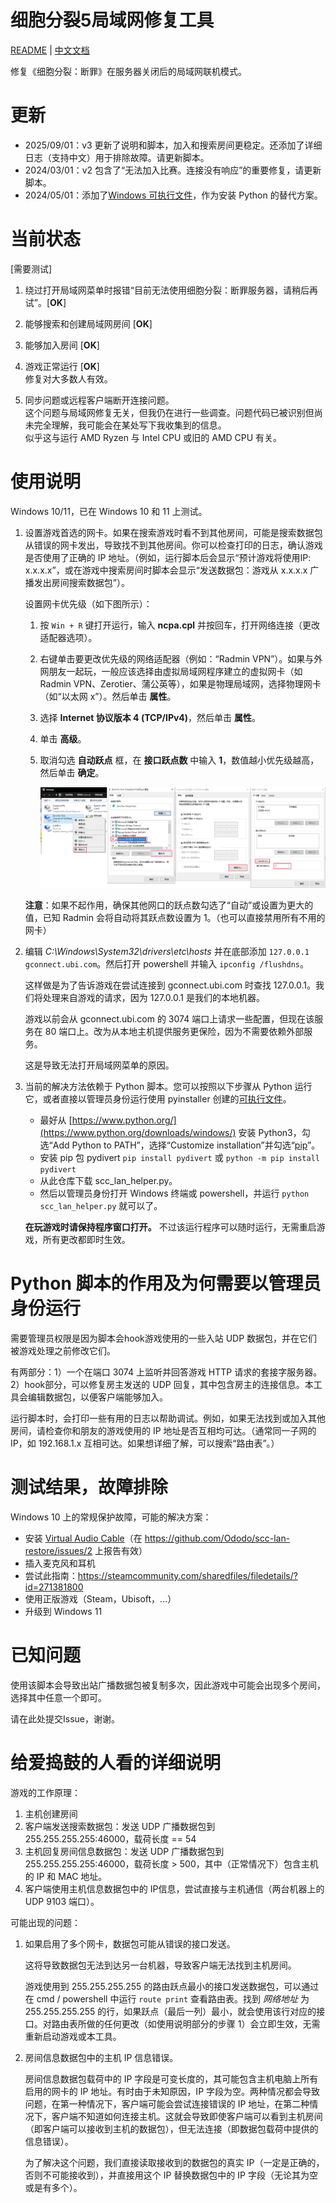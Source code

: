 # 细胞分裂5局域网修复工具

[README](README.md) | [中文文档](README_zh.md)

修复《细胞分裂：断罪》在服务器关闭后的局域网联机模式。

# 更新

- 2025/09/01：v3 更新了说明和脚本，加入和搜索房间更稳定。还添加了详细日志（支持中文）用于排除故障。请更新脚本。
- 2024/03/01：v2 包含了“无法加入比赛。连接没有响应”的重要修复，请更新脚本。
- 2024/05/01：添加了[Windows 可执行文件](https://github.com/Ododo/scc-lan-restore/releases/)，作为安装 Python 的替代方案。

# 当前状态
[需要测试]

1. 绕过打开局域网菜单时报错“目前无法使用细胞分裂：断罪服务器，请稍后再试”。[**OK**]

2. 能够搜索和创建局域网房间 [**OK**]

3. 能够加入房间 [**OK**]

4. 游戏正常运行 [**OK**]  
修复对大多数人有效。

5. 同步问题或远程客户端断开连接问题。  
这个问题与局域网修复无关，但我仍在进行一些调查。问题代码已被识别但尚未完全理解，我可能会在某处写下我收集到的信息。  
似乎这与运行 AMD Ryzen 与 Intel CPU 或旧的 AMD CPU 有关。

# 使用说明
Windows 10/11，已在 Windows 10 和 11 上测试。
1. 设置游戏首选的网卡。如果在搜索游戏时看不到其他房间，可能是搜索数据包从错误的网卡发出，导致找不到其他房间。你可以检查打印的日志，确认游戏是否使用了正确的 IP 地址。（例如，运行脚本后会显示“预计游戏将使用IP: x.x.x.x”，或在游戏中搜索房间时脚本会显示“发送数据包：游戏从 x.x.x.x 广播发出房间搜索数据包”）。

    设置网卡优先级（如下图所示）：
    1. 按 `Win + R` 键打开运行，输入 **ncpa.cpl** 并按回车，打开网络连接（更改适配器选项）。
    2. 右键单击要更改优先级的网络适配器（例如：“Radmin VPN”）。如果与外网朋友一起玩，一般应该选择由虚拟局域网程序建立的虚拟网卡（如 Radmin VPN、Zerotier、蒲公英等），如果是物理局域网，选择物理网卡（如“以太网 x”）。然后单击 **属性**。
    3. 选择 **Internet 协议版本 4 (TCP/IPv4)**，然后单击 **属性**。
    4. 单击 **高级**。
    5. 取消勾选 **自动跃点** 框，在 **接口跃点数** 中输入 **1**，数值越小优先级越高，然后单击 **确定**。
      
       ![](src/priority_zh.png)
    
   **注意**：如果不起作用，确保其他网口的跃点数勾选了“自动”或设置为更大的值，已知 Radmin 会将自动将其跃点数设置为 1。（也可以直接禁用所有不用的网卡）

2. 编辑 *C:\Windows\System32\drivers\etc\hosts* 并在底部添加 `127.0.0.1 gconnect.ubi.com`。然后打开 powershell 并输入 `ipconfig /flushdns`。

    这样做是为了告诉游戏在尝试连接到 gconnect.ubi.com 时查找 127.0.0.1。我们将处理来自游戏的请求，因为 127.0.0.1 是我们的本地机器。

    游戏以前会从 gconnect.ubi.com 的 3074 端口上请求一些配置，但现在该服务在 80 端口上。改为从本地主机提供服务更保险，因为不需要依赖外部服务。

    这是导致无法打开局域网菜单的原因。

3. 当前的解决方法依赖于 Python 脚本。您可以按照以下步骤从 Python 运行它，或者直接以管理员身份运行使用 pyinstaller 创建的[可执行文件](https://github.com/Ododo/scc-lan-restore/releases/)。
   * 最好从 [https://www.python.org/](https://www.python.org/downloads/windows/) 安装 Python3，勾选“Add Python to PATH”，选择“Customize installation”并勾选“[pip](https://pip.pypa.io/en/stable/installation/)”。
   * 安装 pip 包 pydivert `pip install pydivert` 或 `python -m pip install pydivert`
   * 从此仓库下载 scc_lan_helper.py。
   * 然后以管理员身份打开 Windows 终端或 powershell，并运行
     `python scc_lan_helper.py` 就可以了。
   
   **在玩游戏时请保持程序窗口打开。** 不过该运行程序可以随时运行，无需重启游戏，所有更改都即时生效。

# Python 脚本的作用及为何需要以管理员身份运行
  需要管理员权限是因为脚本会hook游戏使用的一些入站 UDP 数据包，并在它们被游戏处理之前修改它们。

  有两部分：1）一个在端口 3074 上监听并回答游戏 HTTP 请求的套接字服务器。2）hook部分，可以修复房主发送的 UDP 回复，其中包含房主的连接信息。本工具会编辑数据包，以便客户端能够加入。

  运行脚本时，会打印一些有用的日志以帮助调试。例如，如果无法找到或加入其他房间，请检查你和朋友的游戏使用的 IP 地址是否互相均可达。（通常同一子网的 IP，如 192.168.1.x 互相可达。如果想详细了解，可以搜索“路由表”。）

# 测试结果，故障排除
Windows 10 上的常规保护故障，可能的解决方案：
- 安装 [Virtual Audio Cable](https://vb-audio.com/Cable/)（在 https://github.com/Ododo/scc-lan-restore/issues/2 上报告有效）
- 插入麦克风和耳机
- 尝试此指南：https://steamcommunity.com/sharedfiles/filedetails/?id=271381800
- 使用正版游戏（Steam，Ubisoft，...）
- 升级到 Windows 11

# 已知问题

使用该脚本会导致出站广播数据包被复制多次，因此游戏中可能会出现多个房间，选择其中任意一个即可。

请在此处提交Issue，谢谢。

# 给爱捣鼓的人看的详细说明

游戏的工作原理：
1. 主机创建房间
2. 客户端发送搜索数据包：发送 UDP 广播数据包到 255.255.255.255:46000，载荷长度 == 54
3. 主机回复房间信息数据包：发送 UDP 广播数据包到 255.255.255.255:46000，载荷长度 > 500，其中（正常情况下）包含主机的 IP 和 MAC 地址。
4. 客户端使用主机信息数据包中的 IP信息，尝试直接与主机通信（两台机器上的 UDP 9103 端口）。

可能出现的问题：
1. 如果启用了多个网卡，数据包可能从错误的接口发送。
   
   这将导致数据包无法到达另一台机器，导致客户端无法找到主机房间。

   游戏使用到 255.255.255.255 的路由跃点最小的接口发送数据包，可以通过在 cmd / powershell 中运行 `route print` 查看路由表。找到 *网络地址* 为 255.255.255.255 的行，如果跃点（最后一列）最小，就会使用该行对应的接口。对路由表所做的任何更改（如使用说明部分的步骤 1）会立即生效，无需重新启动游戏或本工具。

2. 房间信息数据包中的主机 IP 信息错误。
   
   房间信息数据包载荷中的 IP 字段是可变长度的，其可能包含主机电脑上所有启用的网卡的 IP 地址。有时由于未知原因，IP 字段为空。两种情况都会导致问题，在第一种情况下，客户端可能会尝试连接错误的 IP 地址，在第二种情况下，客户端不知道如何连接主机。这就会导致即使客户端可以看到主机房间（即客户端可以接收到主机的数据包），但无法连接（即数据包载荷中提供的信息错误）。

   为了解决这个问题，我们直接读取接收到的数据包的真实 IP（一定是正确的，否则不可能接收到），并直接用这个 IP 替换数据包中的 IP 字段（无论其为空或是有多个）。
